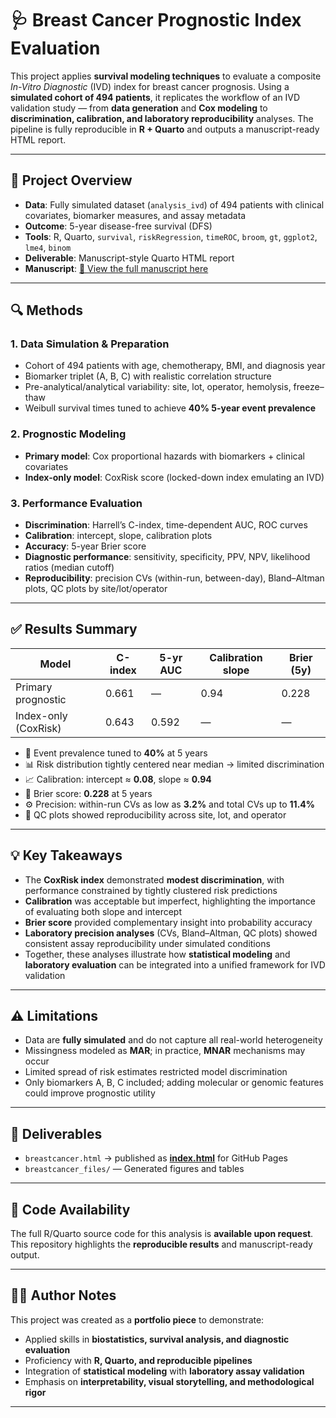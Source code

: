 # 🩺 Breast Cancer Prognostic Index Evaluation

This project applies **survival modeling techniques** to evaluate a composite *In-Vitro Diagnostic* (IVD) index for breast cancer prognosis. Using a **simulated cohort of 494 patients**, it replicates the workflow of an IVD validation study — from **data generation** and **Cox modeling** to **discrimination, calibration, and laboratory reproducibility** analyses. The pipeline is fully reproducible in **R + Quarto** and outputs a manuscript-ready HTML report.

---

## 📁 Project Overview

- **Data**: Fully simulated dataset (`analysis_ivd`) of 494 patients with clinical covariates, biomarker measures, and assay metadata  
- **Outcome**: 5-year disease-free survival (DFS)  
- **Tools**: R, Quarto, `survival`, `riskRegression`, `timeROC`, `broom`, `gt`, `ggplot2`, `lme4`, `binom`  
- **Deliverable**: Manuscript-style Quarto HTML report  
- **Manuscript**: [📄 View the full manuscript here](index.html)  

---

## 🔍 Methods

### 1. Data Simulation & Preparation
- Cohort of 494 patients with age, chemotherapy, BMI, and diagnosis year  
- Biomarker triplet (A, B, C) with realistic correlation structure  
- Pre-analytical/analytical variability: site, lot, operator, hemolysis, freeze–thaw  
- Weibull survival times tuned to achieve **40% 5-year event prevalence**

### 2. Prognostic Modeling
- **Primary model**: Cox proportional hazards with biomarkers + clinical covariates  
- **Index-only model**: CoxRisk score (locked-down index emulating an IVD)

### 3. Performance Evaluation
- **Discrimination**: Harrell’s C-index, time-dependent AUC, ROC curves  
- **Calibration**: intercept, slope, calibration plots  
- **Accuracy**: 5-year Brier score  
- **Diagnostic performance**: sensitivity, specificity, PPV, NPV, likelihood ratios (median cutoff)  
- **Reproducibility**: precision CVs (within-run, between-day), Bland–Altman plots, QC plots by site/lot/operator  

---

## ✅ Results Summary

| Model                  | C-index | 5-yr AUC | Calibration slope | Brier (5y) |
|------------------------|---------|----------|-------------------|------------|
| Primary prognostic     | 0.661   | —        | 0.94              | 0.228      |
| Index-only (CoxRisk)   | 0.643   | 0.592    | —                 | —          |

- 🎯 Event prevalence tuned to **40%** at 5 years  
- 📊 Risk distribution tightly centered near median → limited discrimination  
- 📈 Calibration: intercept ≈ **0.08**, slope ≈ **0.94**  
- 🎲 Brier score: **0.228** at 5 years  
- ⚙️ Precision: within-run CVs as low as **3.2%** and total CVs up to **11.4%**  
- 🔬 QC plots showed reproducibility across site, lot, and operator  

---

## 💡 Key Takeaways

- The **CoxRisk index** demonstrated **modest discrimination**, with performance constrained by tightly clustered risk predictions  
- **Calibration** was acceptable but imperfect, highlighting the importance of evaluating both slope and intercept  
- **Brier score** provided complementary insight into probability accuracy  
- **Laboratory precision analyses** (CVs, Bland–Altman, QC plots) showed consistent assay reproducibility under simulated conditions  
- Together, these analyses illustrate how **statistical modeling** and **laboratory evaluation** can be integrated into a unified framework for IVD validation  

---

## ⚠️ Limitations

- Data are **fully simulated** and do not capture all real-world heterogeneity  
- Missingness modeled as **MAR**; in practice, **MNAR** mechanisms may occur  
- Limited spread of risk estimates restricted model discrimination  
- Only biomarkers A, B, C included; adding molecular or genomic features could improve prognostic utility  

---

## 📄 Deliverables

- `breastcancer.html` → published as [**index.html**](index.html) for GitHub Pages  
- `breastcancer_files/` — Generated figures and tables  
---

## 🔑 Code Availability

The full R/Quarto source code for this analysis is **available upon request**.  
This repository highlights the **reproducible results** and manuscript-ready output.

---

## 👩‍💻 Author Notes

This project was created as a **portfolio piece** to demonstrate:  
- Applied skills in **biostatistics, survival analysis, and diagnostic evaluation**  
- Proficiency with **R, Quarto, and reproducible pipelines**  
- Integration of **statistical modeling** with **laboratory assay validation**  
- Emphasis on **interpretability, visual storytelling, and methodological rigor**  

---

